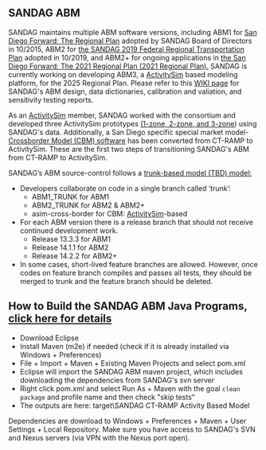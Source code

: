 ## SANDAG ABM

SANDAG maintains multiple ABM software versions, including ABM1 for <a href="https://www.sdforward.com/2019-federal-rtp/2015-regional-plan">San Diego Forward: The Regional Plan</a> adopted by SANDAG Board of Directors in 10/2015, ABM2 for <a href="https://www.sdforward.com/2019-federal-rtp">the SANDAG 2019 Federal Regional Transportation Plan</a> adopted in 10/2019, and ABM2+ for ongoing applications in <a href="https://www.sdforward.com/about-san-diego-forward/developing-the-2021-regional-plan">the San Diego Forward:  The 2021 Regional Plan (2021 Regional Plan).</a> SANDAG is currently working on developing ABM3, a <a href="https://github.com/ActivitySim/activitysim/wiki">ActivitySim</a> based modeling platform, for the 2025 Regional Plan.  Please refer to this <a href="https://github.com/SANDAG/ABM/wiki">WIKI page</a> for SANDAG's ABM design, data dictionaries, calibration and valiation, and sensitivity testing reports. 

As an <a href="https://github.com/ActivitySim/activitysim/wiki">ActivitySim</a> member, SANDAG worked with the consortium and developed three ActivitySim prototypes <a href="https://github.com/ActivitySim/activitysim/tree/master/activitysim/examples/example_sandag">(1-zone, 2-zone, and 3-zone</a>) using SANDAG's data.  Additionally, a San Diego specific special market model-<a href="https://github.com/SANDAG/ABM/wiki/CB-Project-Page">Crossborder Model (CBM) software</a> has been converted from CT-RAMP to ActivitySim. These are the first two steps of transitioning SANDAG's ABM from CT-RAMP to ActivitySim. 

SANDAG’s ABM source-control follows a <a href="https://trunkbaseddevelopment.com/">trunk-based model (TBD) model:</a>

- Developers collaborate on code in a single branch called ‘trunk’:
  - ABM1_TRUNK for ABM1
  - ABM2_TRUNK for ABM2 & ABM2+
  - asim-cross-border for CBM: <a href="https://github.com/ActivitySim/activitysim/wiki">ActivitySim</a>-based
- For each ABM version there is a release branch that should not receive continued development work.
  - Release 13.3.3 for ABM1
  - Release 14.1.1 for ABM2
  - Release 14.2.2 for ABM2+
- In some cases, short-lived feature branches are allowed. However, once codes on feature branch compiles and passes all tests, they should be merged to trunk and the feature branch should be deleted.

##

## How to Build the SANDAG ABM Java Programs, <a href="https://github.com/sandag/abm/wiki/Build-SANDAG-Jar">click here for details</a>

  - Download Eclipse
  - Install Maven (m2e) if needed (check if it is already installed via Windows + Preferences)
  - File + Import + Maven + Existing Maven Projects and select pom.xml
  - Eclipse will import the SANDAG ABM maven project, which includes downloading the dependencies from SANDAG's svn server
  - Right click pom.xml and select Run As + Maven with the goal `clean package` and profile name and then check "skip tests"
  - The outputs are here: target\SANDAG CT-RAMP Activity Based Model

Dependencies are download to Windows + Preferences + Maven + User Settings + Local Repository.  Make sure you have access to SANDAG's SVN and Nexus servers (via VPN with the Nexus port open).


